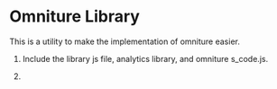 Omniture Library 
===============

This is a utility to make the implementation of omniture easier. 


1) Include the library js file, analytics library, and omniture s_code.js.

<script src="http://ajax.googleapis.com/ajax/libs/jquery/1.5.1/jquery.min.js"></script>
<script src="analytics.js"></script>
<script src="omniture.library.example.js"></script>
<script src="s_code.js"></script>
<script src="jquery.omniturecontroller.js"></script>

2) 




